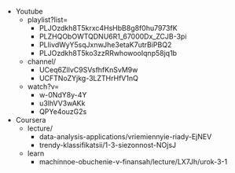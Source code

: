 * Youtube
  * playlist?list=
    * PLJOzdkh8T5krxc4HsHbB8g8f0hu7973fK
    * PLZHQObOWTQDNU6R1_67000Dx_ZCJB-3pi
    * PLIivdWyY5sqJxnwJhe3etaK7utrBiPBQ2
    * PLJOzdkh8T5ko3zzRRwhowooIqnp58jq1b
  * channel/
    * UCeq6ZIlvC9SVsfhfKnSvM9w
    * UCFTNoZYjkg-3LZTHrHfV1nQ
  * watch?v=
    * w-0NdY8y-4Y
    * u3lhVV3wAKk
    * QPYe4ouzG2s
* Coursera
  * lecture/
    * data-analysis-applications/vriemiennyie-riady-EjNEV
    * trendy-klassifikatsii/1-3-siezonnost-NOjsJ
  * learn
    * machinnoe-obuchenie-v-finansah/lecture/LX7Jh/urok-3-1

